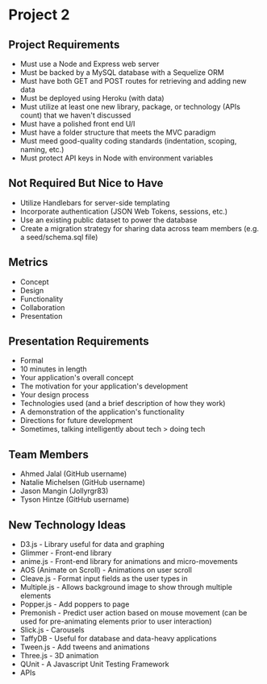 # Project 2

## Project Requirements

- Must use a Node and Express web server
- Must be backed by a MySQL database with a Sequelize ORM
- Must have both GET and POST routes for retrieving and adding new data
- Must be deployed using Heroku (with data)
- Must utilize at least one new library, package, or technology (APIs count) that we haven't discussed
- Must have a polished front end U/I
- Must have a folder structure that meets the MVC paradigm
- Must meed good-quality coding standards (indentation, scoping, naming, etc.)
- Must protect API keys in Node with environment variables

## Not Required But Nice to Have

- Utilize Handlebars for server-side templating
- Incorporate authentication (JSON Web Tokens, sessions, etc.)
- Use an existing public dataset to power the database
- Create a migration strategy for sharing data across team members (e.g. a seed/schema.sql file)

## Metrics

- Concept
- Design
- Functionality
- Collaboration
- Presentation

## Presentation Requirements

- Formal
- 10 minutes in length
- Your application's overall concept
- The motivation for your application's development
- Your design process
- Technologies used (and a brief description of how they work)
- A demonstration of the application's functionality
- Directions for future development
- Sometimes, talking intelligently about tech > doing tech

## Team Members

- Ahmed Jalal (GitHub username)
- Natalie Michelsen (GitHub username)
- Jason Mangin (Jollyrgr83)
- Tyson Hintze (GitHub username)

## New Technology Ideas

- D3.js - Library useful for data and graphing
- Glimmer - Front-end library
- anime.js - Front-end library for animations and micro-movements
- AOS (Animate on Scroll) - Animations on user scroll
- Cleave.js - Format input fields as the user types in
- Multiple.js - Allows background image to show through multiple elements
- Popper.js - Add poppers to page
- Premonish - Predict user action based on mouse movement (can be used for pre-animating elements prior to user interaction)
- Slick.js - Carousels
- TaffyDB - Useful for database and data-heavy applications
- Tween.js - Add tweens and animations
- Three.js - 3D animation
- QUnit - A Javascript Unit Testing Framework
- APIs
